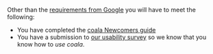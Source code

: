 Other than the [requirements from Google](https://developers.google.com/open-source/gsoc/faq#what_are_the_eligibility_requirements_for_participation) you will have to meet the following:

* You have completed the [coala Newcomers guide](https://coala.io/newcomer)
* You have a submission to [our usability survey](https://coala.io/usability)
	so we know that you know how to *use coala*.
	